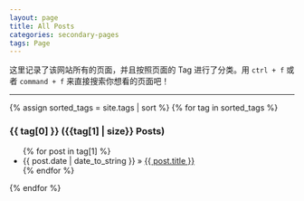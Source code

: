 ```yaml
---
layout: page
title: All Posts
categories: secondary-pages
tags: Page
---
```


这里记录了该网站所有的页面，并且按照页面的 Tag 进行了分类。用 `ctrl + f` 或者 `command + f` 来直接搜索你想看的页面吧！

---

{% assign sorted_tags = site.tags | sort %}
{% for tag in sorted_tags %}
  <h3>{{ tag[0] }} ({{tag[1] | size}} Posts)</h3>
  <ul>
    {% for post in tag[1] %}
      <li><span>{{ post.date | date_to_string }}</span> &raquo; <a href="{{ site.baseurl }}{{ post.url }}">{{ post.title }}</a></li>
    {% endfor %}
  </ul>
{% endfor %}